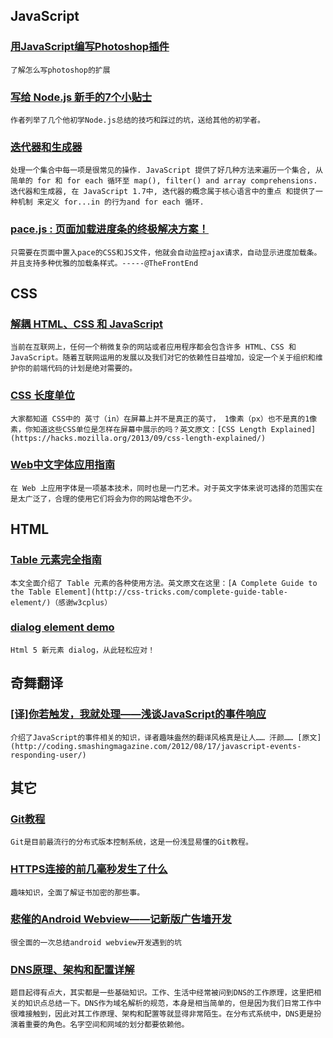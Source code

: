 
## JavaScript

### [用JavaScript编写Photoshop插件](http://tomkrcha.com/?p=3896)

    了解怎么写photoshop的扩展

### [写给 Node.js 新手的7个小贴士](https://medium.com/tech-talk/e7c0b0e5ce3c)

    作者列举了几个他初学Node.js总结的技巧和踩过的坑，送给其他的初学者。

### [迭代器和生成器](https://developer.mozilla.org/zh-CN/docs/JavaScript/Guide/Iterators_and_Generators)

    处理一个集合中每一项是很常见的操作. JavaScript 提供了好几种方法来遍历一个集合, 从简单的 for 和 for each 循环至 map(), filter() and array comprehensions. 迭代器和生成器, 在 JavaScript 1.7中, 迭代器的概念属于核心语言中的重点 和提供了一种机制 来定义 for...in 的行为and for each 循环.

### [pace.js : 页面加载进度条的终极解决方案！](http://github.hubspot.com/pace/docs/welcome/)

    只需要在页面中置入pace的CSS和JS文件，他就会自动监控ajax请求，自动显示进度加载条。并且支持多种优雅的加载条样式。-----@TheFrontEnd

## CSS

### [解耦 HTML、CSS 和 JavaScript](http://www.iteye.com/news/28304)

    当前在互联网上，任何一个稍微复杂的网站或者应用程序都会包含许多 HTML、CSS 和JavaScript。随着互联网运用的发展以及我们对它的依赖性日益增加，设定一个关于组织和维护你的前端代码的计划是绝对需要的。

### [CSS 长度单位](http://www.haipi8.com/news/469)

    大家都知道 CSS中的 英寸（in）在屏幕上并不是真正的英寸， 1像素（px）也不是真的1像素，你知道这些CSS单位是怎样在屏幕中展示的吗？英文原文：[CSS Length Explained](https://hacks.mozilla.org/2013/09/css-length-explained/)

### [Web中文字体应用指南](http://www.uisdc.com/web-font)

    在 Web 上应用字体是一项基本技术，同时也是一门艺术。对于英文字体来说可选择的范围实在是太广泛了，合理的使用它们将会为你的网站增色不少。

## HTML

### [Table 元素完全指南](http://www.w3cplus.com/css/complete-guide-table-element.html)

    本文全面介绍了 Table 元素的各种使用方法。英文原文在这里：[A Complete Guide to the Table Element](http://css-tricks.com/complete-guide-table-element/)（感谢w3cplus）

### [dialog element demo](http://demo.agektmr.com/dialog/)

    Html 5 新元素 dialog，从此轻松应对！

## 奇舞翻译

### [[译]你若触发，我就处理——浅谈JavaScript的事件响应](http://chajn.org/project/javascript-events-responding-user/)

    介绍了JavaScript的事件相关的知识，译者趣味盎然的翻译风格真是让人…… 汗颜…… [原文](http://coding.smashingmagazine.com/2012/08/17/javascript-events-responding-user/)

## 其它

### [Git教程](http://www.liaoxuefeng.com/wiki/0013739516305929606dd18361248578c67b8067c8c017b000)

    Git是目前最流行的分布式版本控制系统，这是一份浅显易懂的Git教程。

### [HTTPS连接的前几毫秒发生了什么](http://blog.jobbole.com/48369/)

    趣味知识，全面了解证书加密的那些事。

### [悲催的Android Webview——记新版广告墙开发](http://blog.meathill.com/tech/fe/android-webview-almost-kill-me.html)

    很全面的一次总结android webview开发遇到的坑

### [DNS原理、架构和配置详解](http://shentar.me/dns%E5%8E%9F%E7%90%86%E3%80%81%E6%9E%B6%E6%9E%84%E5%92%8C%E9%85%8D%E7%BD%AE%E8%AF%A6%E8%A7%A3/)

    题目起得有点大，其实都是一些基础知识。工作、生活中经常被问到DNS的工作原理，这里把相关的知识点总结一下。DNS作为域名解析的规范，本身是相当简单的，但是因为我们日常工作中很难接触到，因此对其工作原理、架构和配置等就显得非常陌生。在分布式系统中，DNS更是扮演着重要的角色。名字空间和网域的划分都要依赖他。
